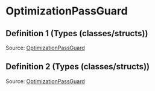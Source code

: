 # OptimizationPassGuard

## Definition 1 (Types (classes/structs))

Source: [OptimizationPassGuard](../csrc/host_ir/pass/optimization_pass.h#L73)

## Definition 2 (Types (classes/structs))

Source: [OptimizationPassGuard](../csrc/preseg_passes/optimization_pass.h#L80)

